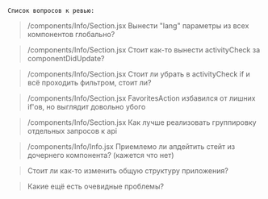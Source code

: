 `Список вопросов к ревью:`

> /components/Info/Section.jsx
 Вынести "lang" параметры из всех компонентов глобально?

> /components/Info/Section.jsx
 Стоит как-то вынести activityCheck за componentDidUpdate?

> /components/Info/Section.jsx
 Стоит ли убрать в activityCheck if и всё проходить фильтром, стоит ли?

> /components/Info/Section.jsx
 FavoritesAction избавился от лишних if'ов, но выглядит довольно убого

> /components/Info/Section.jsx
 Как лучше реализовать группировку отдельных запросов к api

> /components/Info/Info.jsx
 Приемлемо ли апдейтить стейт из дочернего компонента? (кажется что нет)

> Стоит ли как-то изменить общую структуру приложения?

> Какие ещё есть очевидные проблемы?